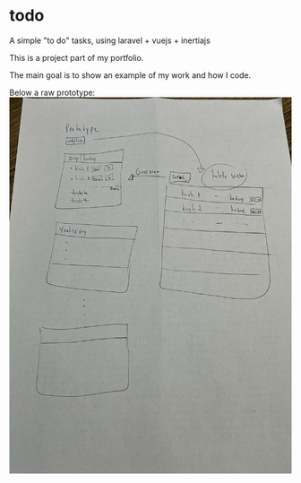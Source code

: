 # todo
A simple "to do" tasks, using laravel + vuejs + inertiajs

This is a project part of my portfolio.

The main goal is to show an example of my work and how I code.

Below a raw prototype:
![to-do prototype](prototype.jpeg "Raw Prototype")